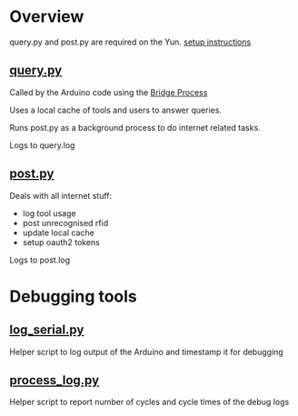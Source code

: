 # Overview

query.py and post.py are required on the Yun. 
[setup instructions](setup.md)

## [query.py](query.py)

Called by the Arduino code using the [Bridge Process](http://www.arduino.cc/en/Reference/YunProcessConstructor)

Uses a local cache of tools and users to answer queries.

Runs post.py as a background process to do internet related tasks.

Logs to query.log

## [post.py](post.py)

Deals with all internet stuff:

* log tool usage
* post unrecognised rfid
* update local cache
* setup oauth2 tokens

Logs to post.log

# Debugging tools

## [log_serial.py](log_serial.py)

Helper script to log output of the Arduino and timestamp it for debugging

## [process_log.py](process_log.py)

Helper script to report number of cycles and cycle times of the debug logs
